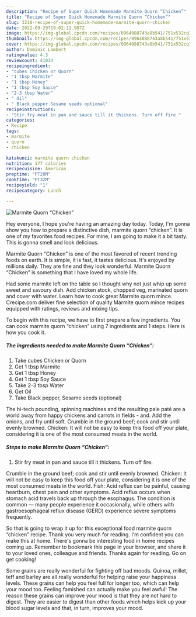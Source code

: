 ```yaml
---
description: "Recipe of Super Quick Homemade Marmite Quorn “Chicken”"
title: "Recipe of Super Quick Homemade Marmite Quorn “Chicken”"
slug: 3218-recipe-of-super-quick-homemade-marmite-quorn-chicken
date: 2022-09-29T19:02:12.987Z
image: https://img-global.cpcdn.com/recipes/0964088743a8b541/751x532cq70/marmite-quorn-chicken-recipe-main-photo.jpg
thumbnail: https://img-global.cpcdn.com/recipes/0964088743a8b541/751x532cq70/marmite-quorn-chicken-recipe-main-photo.jpg
cover: https://img-global.cpcdn.com/recipes/0964088743a8b541/751x532cq70/marmite-quorn-chicken-recipe-main-photo.jpg
author: Dominic Lambert
ratingvalue: 4.3
reviewcount: 41014
recipeingredient:
- "cubes Chicken or Quorn"
- "1 tbsp Marmite"
- "1 tbsp Honey"
- "1 tbsp Soy Sauce"
- "2-3 tbsp Water"
- " Oil"
- " Black pepper Sesame seeds optional"
recipeinstructions:
- "Stir fry meat in pan and sauce till it thickens. Turn off fire."
categories:
- Recipe
tags:
- marmite
- quorn
- chicken

katakunci: marmite quorn chicken 
nutrition: 177 calories
recipecuisine: American
preptime: "PT20M"
cooktime: "PT32M"
recipeyield: "1"
recipecategory: Lunch

---
```



![Marmite Quorn “Chicken”](https://img-global.cpcdn.com/recipes/0964088743a8b541/751x532cq70/marmite-quorn-chicken-recipe-main-photo.jpg)

Hey everyone, I hope you're having an amazing day today. Today, I'm gonna show you how to prepare a distinctive dish, marmite quorn “chicken”. It is one of my favorites food recipes. For mine, I am going to make it a bit tasty. This is gonna smell and look delicious.

Marmite Quorn “Chicken” is one of the most favored of recent trending foods on earth. It is simple, it is fast, it tastes delicious. It's enjoyed by millions daily. They are fine and they look wonderful. Marmite Quorn “Chicken” is something that I have loved my whole life.

Had some marmite left on the table so I thought why not just whip up some sweet and savoury dish. Add chicken stock, chopped veg, marinated quorn and cover with water. Learn how to cook great Marmite quorn mince. Crecipe.com deliver fine selection of quality Marmite quorn mince recipes equipped with ratings, reviews and mixing tips.


To begin with this recipe, we have to first prepare a few ingredients. You can cook marmite quorn “chicken” using 7 ingredients and 1 steps. Here is how you cook it.

<!--inarticleads1-->

##### The ingredients needed to make Marmite Quorn “Chicken”:

1. Take cubes Chicken or Quorn
1. Get 1 tbsp Marmite
1. Get 1 tbsp Honey
1. Get 1 tbsp Soy Sauce
1. Take 2-3 tbsp Water
1. Get  Oil
1. Take  Black pepper, Sesame seeds (optional)


The hi-tech pounding, spinning machines and the resulting pale paté are a world away from happy chickens and carrots in fields - and. Add the onions, and fry until soft. Crumble in the ground beef; cook and stir until evenly browned. Chicken: It will not be easy to keep this food off your plate, considering it is one of the most consumed meats in the world. 

<!--inarticleads2-->

##### Steps to make Marmite Quorn “Chicken”:

1. Stir fry meat in pan and sauce till it thickens. Turn off fire.


Crumble in the ground beef; cook and stir until evenly browned. Chicken: It will not be easy to keep this food off your plate, considering it is one of the most consumed meats in the world. Fish: Acid reflux can be painful, causing heartburn, chest pain and other symptoms. Acid reflux occurs when stomach acid travels back up through the esophagus. The condition is common — many people experience it occasionally, while others with gastroesophageal reflux disease (GERD) experience severe symptoms frequently. 

So that is going to wrap it up for this exceptional food marmite quorn “chicken” recipe. Thank you very much for reading. I'm confident you can make this at home. There's gonna be interesting food in home recipes coming up. Remember to bookmark this page in your browser, and share it to your loved ones, colleague and friends. Thanks again for reading. Go on get cooking!

Some grains are really wonderful for fighting off bad moods. Quinoa, millet, teff and barley are all really wonderful for helping raise your happiness levels. These grains can help you feel full for longer too, which can help your mood too. Feeling famished can actually make you feel awful! The reason these grains can improve your mood is that they are not hard to digest. They are easier to digest than other foods which helps kick up your blood sugar levels and that, in turn, improves your mood.
